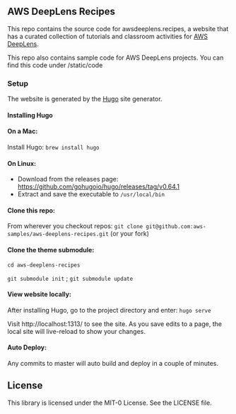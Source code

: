 ## AWS DeepLens Recipes

This repo contains the source code for awsdeeplens.recipes, a website that has a curated collection of tutorials and classroom activities for [AWS DeepLens](https://aws.amazon.com/deeplens).

This repo also contains sample code for AWS DeepLens projects. You can find this code under /static/code

### Setup
The website is generated by the [Hugo](http://gohugo.io/) site generator.

#### Installing Hugo

#### On a Mac:
Install Hugo:
`brew install hugo`

#### On Linux:
  - Download from the releases page: https://github.com/gohugoio/hugo/releases/tag/v0.64.1
  - Extract and save the executable to `/usr/local/bin`

#### Clone this repo:
From wherever you checkout repos:
`git clone git@github.com:aws-samples/aws-deeplens-recipes.git` (or your fork)

#### Clone the theme submodule:
`cd aws-deeplens-recipes`

`git submodule init` ;
`git submodule update`

#### View website locally:
After installing Hugo, go to the project directory and enter:
`hugo serve`

Visit http://localhost:1313/ to see the site.
As you save edits to a page, the local site will live-reload to show your changes.

#### Auto Deploy:
Any commits to master will auto build and deploy in a couple of minutes. 

## License

This library is licensed under the MIT-0 License. See the LICENSE file.

